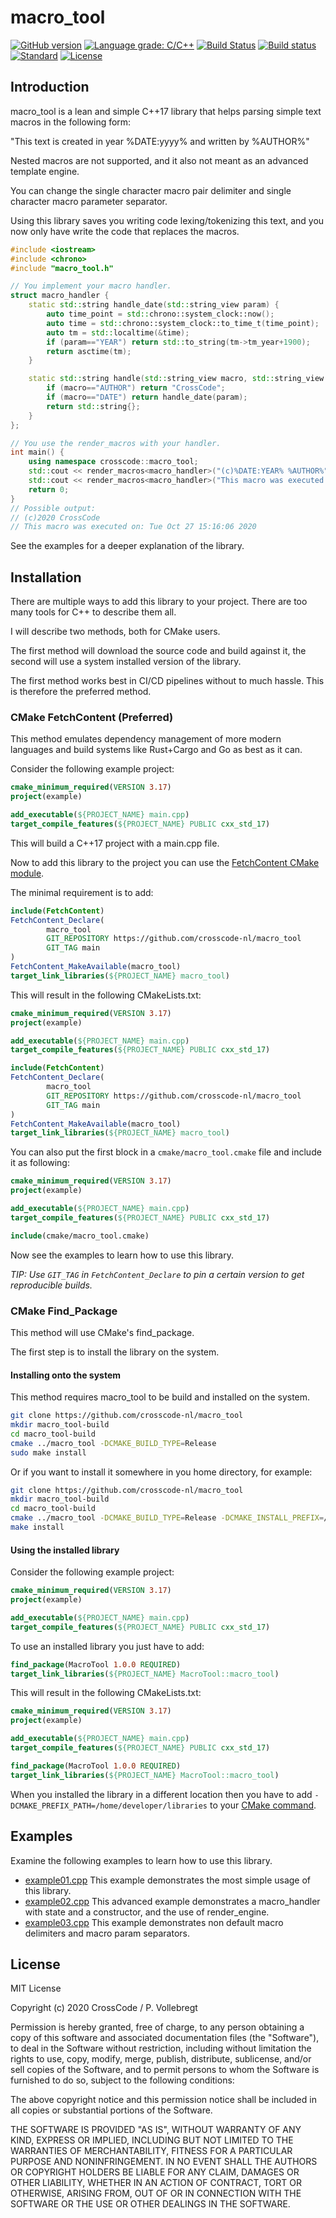 # macro_tool
[![GitHub version](https://badge.fury.io/gh/crosscode-nl%2Fmacro_tool.svg)](https://badge.fury.io/gh/crosscode-nl%2Fmacro_tool)
[![Language grade: C/C++](https://img.shields.io/lgtm/grade/cpp/g/crosscode-nl/macro_tool.svg?logo=lgtm&logoWidth=18)](https://lgtm.com/projects/g/crosscode-nl/macro_tool/context:cpp)
[![Build Status](https://travis-ci.com/crosscode-nl/macro_tool.svg?branch=main)](https://travis-ci.com/crosscode-nl/macro_tool) 
[![Build status](https://ci.appveyor.com/api/projects/status/uw3t7p76iqqjklpw?svg=true)](https://ci.appveyor.com/project/crosscode-nl/macro-tool)
[![Standard](https://img.shields.io/badge/c%2B%2B-17/20-blue.svg)](https://en.wikipedia.org/wiki/C%2B%2B#Standardization)
[![License](https://img.shields.io/badge/license-MIT-blue.svg)](LICENSE)

## Introduction

macro_tool is a lean and simple C++17 library that helps parsing simple text macros in the following form:

"This text is created in year %DATE:yyyy% and written by %AUTHOR%"

Nested macros are not supported, and it also not meant as an advanced template engine.

You can change the single character macro pair delimiter and single character macro parameter separator. 

Using this library saves you writing code lexing/tokenizing this text, and you now only have write the code that 
replaces the macros. 

```cpp
#include <iostream>
#include <chrono>
#include "macro_tool.h"

// You implement your macro handler.
struct macro_handler {
    static std::string handle_date(std::string_view param) {
        auto time_point = std::chrono::system_clock::now();
        auto time = std::chrono::system_clock::to_time_t(time_point);
        auto tm = std::localtime(&time);
        if (param=="YEAR") return std::to_string(tm->tm_year+1900);
        return asctime(tm);
    }

    static std::string handle(std::string_view macro, std::string_view param) {
        if (macro=="AUTHOR") return "CrossCode";
        if (macro=="DATE") return handle_date(param);
        return std::string{};
    }
};

// You use the render_macros with your handler. 
int main() {
    using namespace crosscode::macro_tool;
    std::cout << render_macros<macro_handler>("(c)%DATE:YEAR% %AUTHOR%") << "\n";
    std::cout << render_macros<macro_handler>("This macro was executed on: %DATE%") << "\n";
    return 0;
}
// Possible output:
// (c)2020 CrossCode
// This macro was executed on: Tue Oct 27 15:16:06 2020
```

See the examples for a deeper explanation of the library. 

## Installation

There are multiple ways to add this library to your project. There are too many tools for C++ to describe them all. 

I will describe two methods, both for CMake users. 

The first method will download the source code and build against it, the second will use a system installed version of 
the library.

The first method works best in CI/CD pipelines without to much hassle. This is therefore the preferred method.

### CMake FetchContent (Preferred)

This method emulates dependency management of more modern languages and build systems like Rust+Cargo and Go as best as 
it can.

Consider the following example project: 

```cmake
cmake_minimum_required(VERSION 3.17)
project(example)

add_executable(${PROJECT_NAME} main.cpp)
target_compile_features(${PROJECT_NAME} PUBLIC cxx_std_17)
```

This will build a C++17 project with a main.cpp file.

Now to add this library to the project you can use the 
[FetchContent CMake module](https://cmake.org/cmake/help/v3.18/module/FetchContent.html). 

The minimal requirement is to add: 

```cmake
include(FetchContent)
FetchContent_Declare(
        macro_tool
        GIT_REPOSITORY https://github.com/crosscode-nl/macro_tool
        GIT_TAG main
)
FetchContent_MakeAvailable(macro_tool)
target_link_libraries(${PROJECT_NAME} macro_tool)
```

This will result in the following CMakeLists.txt:

```cmake
cmake_minimum_required(VERSION 3.17)
project(example)

add_executable(${PROJECT_NAME} main.cpp)
target_compile_features(${PROJECT_NAME} PUBLIC cxx_std_17)

include(FetchContent)
FetchContent_Declare(
        macro_tool
        GIT_REPOSITORY https://github.com/crosscode-nl/macro_tool
        GIT_TAG main
)
FetchContent_MakeAvailable(macro_tool)
target_link_libraries(${PROJECT_NAME} macro_tool)
```

You can also put the first block in a `cmake/macro_tool.cmake` file and include it as following: 

```cmake
cmake_minimum_required(VERSION 3.17)
project(example)

add_executable(${PROJECT_NAME} main.cpp)
target_compile_features(${PROJECT_NAME} PUBLIC cxx_std_17)

include(cmake/macro_tool.cmake)
```
 
Now see the examples to learn how to use this library.

*TIP: Use `GIT_TAG` in `FetchContent_Declare` to pin a certain version to get reproducible builds.*

### CMake Find_Package

This method will use CMake's find_package.

The first step is to install the library on the system.

#### Installing onto the system

This method requires macro_tool to be build and installed on the system.

```bash
git clone https://github.com/crosscode-nl/macro_tool
mkdir macro_tool-build
cd macro_tool-build
cmake ../macro_tool -DCMAKE_BUILD_TYPE=Release
sudo make install 
```

Or if you want to install it somewhere in you home directory, for example: 

```bash
git clone https://github.com/crosscode-nl/macro_tool
mkdir macro_tool-build
cd macro_tool-build
cmake ../macro_tool -DCMAKE_BUILD_TYPE=Release -DCMAKE_INSTALL_PREFIX=/home/developer/libraries
make install 
```

#### Using the installed library

Consider the following example project: 

```cmake
cmake_minimum_required(VERSION 3.17)
project(example)

add_executable(${PROJECT_NAME} main.cpp)
target_compile_features(${PROJECT_NAME} PUBLIC cxx_std_17)
```

To use an installed library you just have to add: 

```cmake
find_package(MacroTool 1.0.0 REQUIRED)
target_link_libraries(${PROJECT_NAME} MacroTool::macro_tool)
```

This will result in the following CMakeLists.txt:

```cmake
cmake_minimum_required(VERSION 3.17)
project(example)

add_executable(${PROJECT_NAME} main.cpp)
target_compile_features(${PROJECT_NAME} PUBLIC cxx_std_17)

find_package(MacroTool 1.0.0 REQUIRED)
target_link_libraries(${PROJECT_NAME} MacroTool::macro_tool)
```

When you installed the library in a different location then you have to add 
`-DCMAKE_PREFIX_PATH=/home/developer/libraries` to your 
[CMake command](https://cmake.org/cmake/help/latest/variable/CMAKE_PREFIX_PATH.html). 

## Examples

Examine the following examples to learn how to use this library.

* [example01.cpp](examples/example01.cpp) This example demonstrates the most simple usage of this library.
* [example02.cpp](examples/example02.cpp) This advanced example demonstrates a macro_handler with state and a constructor, and the use of render_engine.
* [example03.cpp](examples/example03.cpp) This example demonstrates non default macro delimiters and macro param separators.

## License

MIT License

Copyright (c) 2020 CrossCode / P. Vollebregt

Permission is hereby granted, free of charge, to any person obtaining a copy of this software and associated 
documentation files (the "Software"), to deal in the Software without restriction, including without limitation the 
rights to use, copy, modify, merge, publish, distribute, sublicense, and/or sell copies of the Software, and to permit 
persons to whom the Software is furnished to do so, subject to the following conditions:

The above copyright notice and this permission notice shall be included in all copies or substantial portions of the 
Software.

THE SOFTWARE IS PROVIDED "AS IS", WITHOUT WARRANTY OF ANY KIND, EXPRESS OR IMPLIED, INCLUDING BUT NOT LIMITED TO THE 
WARRANTIES OF MERCHANTABILITY, FITNESS FOR A PARTICULAR PURPOSE AND NONINFRINGEMENT. IN NO EVENT SHALL THE AUTHORS OR 
COPYRIGHT HOLDERS BE LIABLE FOR ANY CLAIM, DAMAGES OR OTHER LIABILITY, WHETHER IN AN ACTION OF CONTRACT, TORT OR 
OTHERWISE, ARISING FROM, OUT OF OR IN CONNECTION WITH THE SOFTWARE OR THE USE OR OTHER DEALINGS IN THE SOFTWARE.
